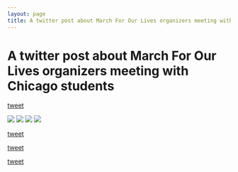 ```yaml
---
layout: page
title: A twitter post about March For Our Lives organizers meeting with Chicago students
---
```


A twitter post about March For Our Lives organizers meeting with Chicago students
=================================================================================

[tweet](https://twitter.com/Emma4Change/status/970300504122081280)

<img src="https://pbs.twimg.com/media/DXcpTHRVMAEUquS.jpg:orig">

<img src="https://pbs.twimg.com/media/DXcpVioVwAAwenP.jpg:orig">

<img src="https://pbs.twimg.com/media/DXcpYTnV4AAtxcF.jpg:orig">

<img src="https://pbs.twimg.com/media/DXcpY4HU8AAs2f4.jpg:orig">

[tweet](https://twitter.com/Emma4Change/status/970300513253171205)

[tweet](https://twitter.com/Emma4Change/status/970300516084301824)

[tweet](https://twitter.com/Emma4Change/status/970300519267762177)

